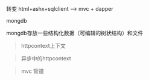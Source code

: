 转变
html+ashx+sqlclient --> mvc + dapper

mongdb

mongdb存放一些结构化数据（可编辑的树状结构）和文件

>httpcontext上下文

>异步中的httpcontext

>mvc 管道